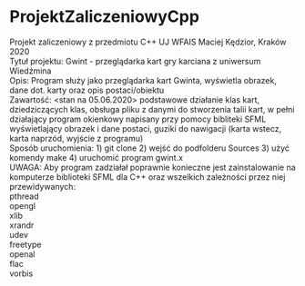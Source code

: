 # ProjektZaliczeniowyCpp  
Projekt zaliczeniowy z przedmiotu C++ UJ WFAIS Maciej Kędzior, Kraków 2020  
Tytuł projektu: Gwint - przeglądarka kart gry karciana z uniwersum Wiedźmina  
Opis: Program służy jako przeglądarka kart Gwinta, wyświetla obrazek, dane dot. karty oraz opis postaci/obiektu   
Zawartość: <stan na 05.06.2020> podstawowe działanie klas kart, dziedziczących klas, obsługa pliku z danymi do stworzenia talii kart, w pełni działający program okienkowy napisany przy pomocy bibliteki SFML wyświetlający obrazek i dane postaci, guziki do nawigacji (karta wstecz, karta naprzód, wyjście z programu)  
Sposób uruchomienia: 1) git clone <folder>  2) wejść do podfolderu Sources 3) użyć komendy make 4) uruchomić program gwint.x  
UWAGA: Aby program zadziałał poprawnie konieczne jest zainstalowanie na komputerze biblioteki SFML dla C++ oraz wszelkich zależności przez niej przewidywanych:  
    pthread  
    opengl  
    xlib  
    xrandr  
    udev  
    freetype  
    openal  
    flac  
    vorbis  
